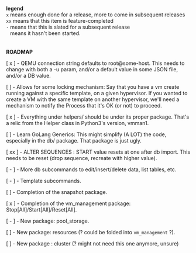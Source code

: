 __legend__<br>
`x` means enough done for a release, more to come in subsequent releases<br>
`xx` means that this item is feature-completed<br>
`-` means that this is slated for a subsequent release<br>
` ` means it hasn't been started.
<br><br><br>
__ROADMAP__

[ x ] - QEMU connection string defaults to root@some-host.
This needs to change with both a -u param, and/or a default value in some JSON file, and/or a DB value.

[   ] - Allows for some locking mechanism:
Say that you have a vm create running against a specific template, on a given hypervisor.
If you wanted to create a VM with the same template on another hypervisor, we'll need a mechanism to notify the
Process that it's OK (or not) to proceed.

[ x ] - Everything under helpers/ should be under its proper package.
That's a relic from the Helper class in Python3's version, vmman1.

[   ] - Learn GoLang Generics:
This might simplify (A LOT) the code, especially in the db/ package.
That package is just ugly.

[ xx ] - ALTER SEQUENCES : START value resets at one after db import.
This needs to be reset (drop sequence, recreate with higher value).

[ - ] - More db subcommands to edit/insert/delete data, list tables, etc.

[ - ] - Template subcommands.

[   ] - Completion of the snapshot package.

[ x ] - Completion of the vm_management package: Stop[All]/Start[All]/Reset[All].

[ - ] - New package: pool_storage.

[   ] - New package: resources (? could be folded into `vm_management` ?).

[   ] - New package : cluster (? might not need this one anymore, unsure)